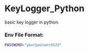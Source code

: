 # KeyLogger_Python
basic key logger in python.

### Env File Format:
```bash
PASSWORD="yourpassword123"
```
